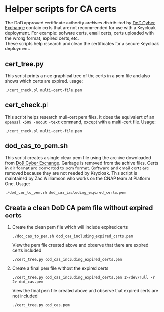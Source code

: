 # Helper scripts for CA certs
The DoD approved certificate authority archives distributed by [DoD Cyber Exchange](https://public.cyber.mil/pki-pke/pkipke-document-library/) contain certs that are not recommended for use with a Keycloak deployment. For example: sofware certs, email certs, certs uploaded with the wrong format, expired certs, etc.   
These scripts help research and clean the certificates for a secure Keycloak deployment.

## cert_tree.py
This script prints a nice graphical tree of the certs in a pem file and also shows which certs are expired.
usage:
```
./cert_check.pl multi-cert-file.pem
```

## cert_check.pl
This script helps research muli-cert pem files. It does the equivalent of an ```openssl x509 -noout -text``` command, except with a multi-cert file.
Usage:
```
./cert_check.pl multi-cert-file.pem
```

## dod_cas_to_pem.sh
This script creates a single clean pem file using the archive downloaded from [DoD Cyber Exchange](https://public.cyber.mil/pki-pke/pkipke-document-library/). Garbage is removed from the achive files. Certs in dir format are converted to pem format. Software and email certs are removed because they are not needed by Keycloak. This script is maintained by Zac Williamson who works on the CNAP team at Platform One.
Usage:
```
./dod_cas_to_pem.sh dod_cas_including_expired_certs.pem
```

## Create a clean DoD CA pem file without expired certs
1. Create the clean pem file which will include expired certs
    ```
    ./dod_cas_to_pem.sh dod_cas_including_expired_certs.pem
    ```
    View the pem file created above and observe that there are expired certs included
    ```
    ./cert_tree.py dod_cas_including_expired_certs.pem
    ```
2. Create a final pem file without the expired certs
    ```
    ./cert_tree.py dod_cas_including_expired_certs.pem 1>/dev/null -r 2> dod_cas.pem
    ```
    View the final pem file created above and observe that expired certs are not included
    ```
    ./cert_tree.py dod_cas.pem
    ```
